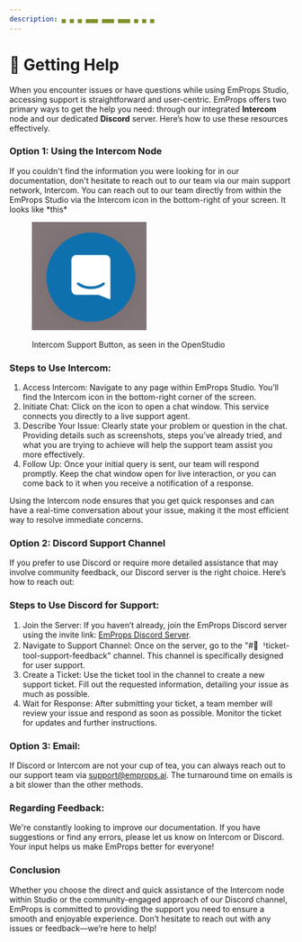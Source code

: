 ```yaml
---
description: ▄ ▄ ▄ ▄▄▄ ▄▄▄ ▄▄▄ ▄ ▄ ▄
---
```


# 🏥 Getting Help

When you encounter issues or have questions while using EmProps Studio, accessing support is straightforward and user-centric. EmProps offers two primary ways to get the help you need: through our integrated **Intercom** node and our dedicated **Discord** server. Here’s how to use these resources effectively.

### Option 1: Using the Intercom Node <a href="#h_a01de03634" id="h_a01de03634"></a>

If you couldn't find the information you were looking for in our documentation, don't hesitate to reach out to our team via our main support network, Intercom. You can reach out to our team directly from within the EmProps Studio via the Intercom icon in the bottom-right of your screen. It looks like \*this\*

<figure><img src="../../.gitbook/assets/image (5).png" alt=""><figcaption><p>Intercom Support Button, as seen in the OpenStudio</p></figcaption></figure>

### Steps to Use Intercom: <a href="#h_a8987ff3f1" id="h_a8987ff3f1"></a>

1. Access Intercom: Navigate to any page within EmProps Studio. You’ll find the Intercom icon in the bottom-right corner of the screen.
2. Initiate Chat: Click on the icon to open a chat window. This service connects you directly to a live support agent.
3. Describe Your Issue: Clearly state your problem or question in the chat. Providing details such as screenshots, steps you’ve already tried, and what you are trying to achieve will help the support team assist you more effectively.
4. Follow Up: Once your initial query is sent, our team will respond promptly. Keep the chat window open for live interaction, or you can come back to it when you receive a notification of a response.

Using the Intercom node ensures that you get quick responses and can have a real-time conversation about your issue, making it the most efficient way to resolve immediate concerns.

### Option 2: Discord Support Channel <a href="#h_a5c1bb5a4d" id="h_a5c1bb5a4d"></a>

If you prefer to use Discord or require more detailed assistance that may involve community feedback, our Discord server is the right choice. Here’s how to reach out:

### Steps to Use Discord for Support: <a href="#h_3e1e957e06" id="h_3e1e957e06"></a>

1. Join the Server: If you haven’t already, join the EmProps Discord server using the invite link: [EmProps Discord Server](https://discord.gg/yYKUP9349Y).
2. Navigate to Support Channel: Once on the server, go to the "#🚨ᅵticket-tool-support-feedback" channel. This channel is specifically designed for user support.
3. Create a Ticket: Use the ticket tool in the channel to create a new support ticket. Fill out the requested information, detailing your issue as much as possible.
4. Wait for Response: After submitting your ticket, a team member will review your issue and respond as soon as possible. Monitor the ticket for updates and further instructions.

### Option 3: Email:

If Discord or Intercom are not your cup of tea, you can always reach out to our support team via support@emprops.ai. The turnaround time on emails is a bit slower than the other methods.



### Regarding Feedback:

We're constantly looking to improve our documentation. If you have suggestions or find any errors, please let us know on Intercom or Discord. Your input helps us make EmProps better for everyone!

### Conclusion <a href="#h_89f4f6eb91" id="h_89f4f6eb91"></a>

Whether you choose the direct and quick assistance of the Intercom node within Studio or the community-engaged approach of our Discord channel, EmProps is committed to providing the support you need to ensure a smooth and enjoyable experience. Don’t hesitate to reach out with any issues or feedback—we’re here to help!
